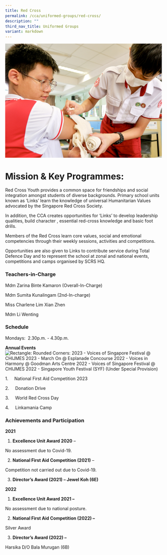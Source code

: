 ```yaml
---
title: Red Cross
permalink: /cca/uniformed-groups/red-cross/
description: ""
third_nav_title: Uniformed Groups
variant: markdown
---
```

![](/images/CCA/red%20cross%20s.jpg)

   

# **Mission & Key Programmes:**

Red Cross Youth provides a common space for friendships and social integration amongst students of diverse backgrounds. Primary school units known as ‘Links’ learn the knowledge of universal Humanitarian Values advocated by the Singapore Red Cross Society.

In addition, the CCA creates opportunities for ‘Links’ to develop leadership qualities, build character , essential red-cross knowledge and basic foot drills.

Members of the Red Cross learn core values, social and emotional competencies through their weekly sessions, activities and competitions.

Opportunities are also given to Links to contribute service during Total Defence Day and to represent the school at zonal and national events, competitions and camps organised by SCRS HQ.

### Teachers-in-Charge

Mdm Zarina Binte Kamaron (Overall-In-Charge)

Mdm Sumita Kunalingam (2nd-In-charge)

Miss Charlene Lim Xian Zhen

Mdm Li Wenting




### Schedule

Mondays:  2.30p.m. - 4.30p.m.

**Annual Events** ![Rectangle: Rounded Corners: 2023 - Voices of Singapore Festival @ CHIJMES
2023 - March On @ Esplanade Concourse
2022 - Voices in Harmony @ Goodman Arts Centre
2022 - Voices of Singapore Festival @ CHIJMES
2022 - Singapore Youth Festival (SYF) (Under Special Provision)
](file:///C:/Users/S88266~1/AppData/Local/Temp/msohtmlclip1/01/clip_image001.png)

1.     National First Aid Competition 2023

2.     Donation Drive

3.     World Red Cross Day

4.     Linkamania Camp

### **Achievements and Participation**

**2021**

1.  **Excellence Unit Award 2020** –

No assessment due to Covid-19.

2.  **National First Aid Competition (2021)** –

Competition not carried out due to Covid-19.

3.  **Director’s Award (2021) – Jewel Koh (6E)**

**2022**

1.  **Excellence Unit Award 2021 –**

No assessment due to national posture.

2.  **National First Aid Competition (2022) –**

Silver Award

3.  **Director’s Award (2022) –**

Harsika D/O Bala Murugan (6B)